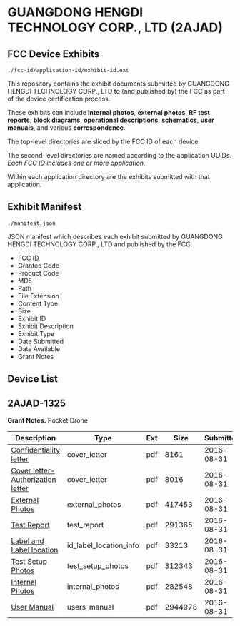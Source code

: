 # GUANGDONG HENGDI TECHNOLOGY CORP., LTD (2AJAD)
## FCC Device Exhibits

```
./fcc-id/application-id/exhibit-id.ext
```

This repository contains the exhibit documents submitted by GUANGDONG HENGDI TECHNOLOGY CORP., LTD to (and published by) the FCC as part of the device certification process.

These exhibits can include **internal photos**, **external photos**, **RF test reports**, **block diagrams**, **operational descriptions**, **schematics**, **user manuals**, and various **correspondence**.

The top-level directories are sliced by the FCC ID of each device.

The second-level directories are named according to the application UUIDs. *Each FCC ID includes one or more application.*

Within each application directory are the exhibits submitted with that application. 

## Exhibit Manifest

```
./manifest.json
```

JSON manifest which describes each exhibit submitted by GUANGDONG HENGDI TECHNOLOGY CORP., LTD and published by the FCC.

- FCC ID
- Grantee Code
- Product Code
- MD5
- Path
- File Extension
- Content Type
- Size
- Exhibit ID
- Exhibit Description
- Exhibit Type
- Date Submitted
- Date Available
- Grant Notes

## Device List
## 2AJAD-1325
**Grant Notes:** Pocket Drone

| Description | Type | Ext | Size | Submitted | Available |
| ----------- | ---- | --- | ---- | --------- | --------- |
| [Confidentiality letter](2AJAD-1325/72d3caea629171e37d16fdbb5d53c6bb/3118776.pdf) | cover_letter | pdf | 8161 | 2016-08-31 | 2016-09-01 |
| [Cover letter-Authorization letter](2AJAD-1325/72d3caea629171e37d16fdbb5d53c6bb/3118777.pdf) | cover_letter | pdf | 8016 | 2016-08-31 | 2016-09-01 |
| [External Photos](2AJAD-1325/72d3caea629171e37d16fdbb5d53c6bb/3118778.pdf) | external_photos | pdf | 417453 | 2016-08-31 | 2016-09-01 |
| [Test Report](2AJAD-1325/72d3caea629171e37d16fdbb5d53c6bb/3118783.pdf) | test_report | pdf | 291365 | 2016-08-31 | 2016-09-01 |
| [Label and Label location](2AJAD-1325/72d3caea629171e37d16fdbb5d53c6bb/3118780.pdf) | id_label_location_info | pdf | 33213 | 2016-08-31 | 2016-09-01 |
| [Test Setup Photos](2AJAD-1325/72d3caea629171e37d16fdbb5d53c6bb/3118784.pdf) | test_setup_photos | pdf | 312343 | 2016-08-31 | 2016-09-01 |
| [Internal Photos](2AJAD-1325/72d3caea629171e37d16fdbb5d53c6bb/3118779.pdf) | internal_photos | pdf | 282548 | 2016-08-31 | 2016-09-01 |
| [User Manual](2AJAD-1325/72d3caea629171e37d16fdbb5d53c6bb/3118785.pdf) | users_manual | pdf | 2944978 | 2016-08-31 | 2016-09-01 |
